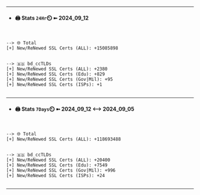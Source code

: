 

---
- #### 🖨️ **Stats** `24Hr`⏲️ ➼ 2024_09_12
```console


--> 🌐 Total
[+] New/ReNewed SSL Certs (ALL): +15085898


--> 🇧🇩 bd_ccTLDs
[+] New/ReNewed SSL Certs (ALL): +2380
[+] New/ReNewed SSL Certs (Edu): +829
[+] New/ReNewed SSL Certs (Gov|Mil): +95
[+] New/ReNewed SSL Certs (ISPs): +1


```

---
- #### 🖨️ **Stats** `7Days`⏲️ ➼ 2024_09_12 <--> 2024_09_05
```console


--> 🌐 Total
[+] New/ReNewed SSL Certs (ALL): +118693488


--> 🇧🇩 bd_ccTLDs
[+] New/ReNewed SSL Certs (ALL): +20400
[+] New/ReNewed SSL Certs (Edu): +7549
[+] New/ReNewed SSL Certs (Gov|Mil): +996
[+] New/ReNewed SSL Certs (ISPs): +24


```

---


